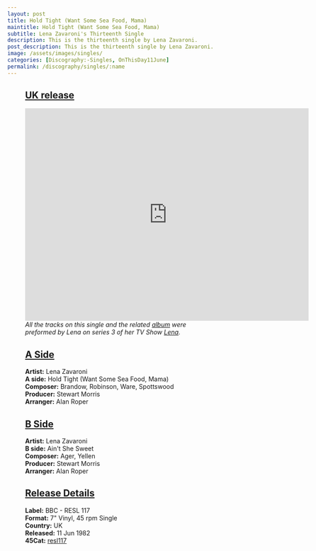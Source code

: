 ```yaml
---
layout: post
title: Hold Tight (Want Some Sea Food, Mama)
maintitle: Hold Tight (Want Some Sea Food, Mama)
subtitle: Lena Zavaroni's Thirteenth Single
description: This is the thirteenth single by Lena Zavaroni.
post_description: This is the thirteenth single by Lena Zavaroni.
image: /assets/images/singles/
categories: [Discography:-Singles, OnThisDay11June]
permalink: /discography/singles/:name
---
```


<figure class="fig3">
<div class="CardLayout Card-Padding">
<div class="CardItem">
<h2 id="infobox1" class="infobox"><a href="#infobox1">UK release</a></h2>
<div class="CardItem split">
<div class="responsive-video"><iframe width="640px" height="480px" src="https://www.youtube.com/embed/?playlist=g0dTaMVaIOY,CUL1pzfA1TE&rel=0&showinfo=1" frameborder="0" allowfullscreen=""></iframe></div>
<cite>All the tracks on this single and the related <a href="/discography/studio-albums/1982-hold-tight-its-lena">album</a> were preformed by Lena on series 3 of her TV Show <a href="/category/lena-series-3">Lena</a>.</cite>
</div></div></div>
</figure>

<figure class="fig1">
<div class="CardLayout Card-Padding CardLayout-Height1">
<div class="CardItem">
<h2 id="infobox2" class="infobox"><a href="#infobox2">A Side</a></h2>
<div class="CardItem split">
    <div class="CardItem"><strong>Artist:</strong> Lena Zavaroni</div>
    <div class="CardItem"><strong>A side:</strong> Hold Tight (Want Some Sea Food, Mama)</div>
    <div class="CardItem"><strong>Composer:</strong> Brandow, Robinson, Ware, Spottswood</div>
    <div class="CardItem"><strong>Producer:</strong> Stewart Morris</div>
    <div class="CardItem"><strong>Arranger:</strong> Alan Roper</div>
</div></div></div>
</figure>

<figure class="fig2">
<div class="CardLayout Card-Padding CardLayout-Height1">
<div class="CardItem">
<h2 id="infobox3" class="infobox"><a href="#infobox3">B Side</a></h2>
<div class="CardItem split">
    <div class="CardItem"><strong>Artist:</strong> Lena Zavaroni</div>
    <div class="CardItem"><strong>B side:</strong> Ain't She Sweet</div>
    <div class="CardItem"><strong>Composer:</strong> Ager, Yellen</div>
    <div class="CardItem"><strong>Producer:</strong> Stewart Morris</div>
    <div class="CardItem"><strong>Arranger:</strong> Alan Roper</div>
</div></div></div>
</figure>

<figure class="fig3">
<div class="CardLayout Card-Padding">
<div class="CardItem">
<h2 id="infobox4" class="infobox"><a href="#infobox4">Release Details</a></h2>
<div class="CardItem split">
    <div class="CardItem"><strong>Label:</strong> BBC - RESL 117</div>
    <div class="CardItem"><strong>Format:</strong> 7" Vinyl, 45 rpm Single</div>
    <div class="CardItem"><strong>Country:</strong> UK</div>
    <div class="CardItem"><strong>Released:</strong> 11 Jun 1982</div>
    <div class="CardItem"><strong>45Cat:</strong> <a class="external-link" href="https://www.45cat.com/record/resl117">resl117</a></div>
</div></div></div>
</figure>

<style>
.Card-Padding {padding-top: 0px;}
.CardLayout-Height1 {height: 364px;}
@media screen and (orientation:portrait) {.CardLayout-Height1 {height: unset;}}
</style>

